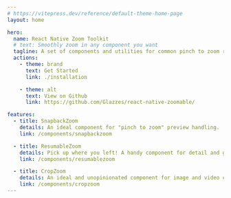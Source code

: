 ```yaml
---
# https://vitepress.dev/reference/default-theme-home-page
layout: home

hero:
  name: React Native Zoom Toolkit
  # text: Smoothly zoom in any component you want
  tagline: A set of components and utilities for common pinch to zoom requirements
  actions:
    - theme: brand
      text: Get Started
      link: ./installation

    - theme: alt
      text: View on Github
      link: https://github.com/Glazzes/react-native-zoomable/

features:
  - title: SnapbackZoom
    details: An ideal component for "pinch to zoom" preview handling.
    link: /components/snapbackzoom

  - title: ResumableZoom
    details: Pick up where you left! A handy component for detail and gallery screens.
    link: /components/resumablezoom

  - title: CropZoom
    details: An ideal and unopinionated component for image and video cropping needs.
    link: /components/cropzoom
---
```

